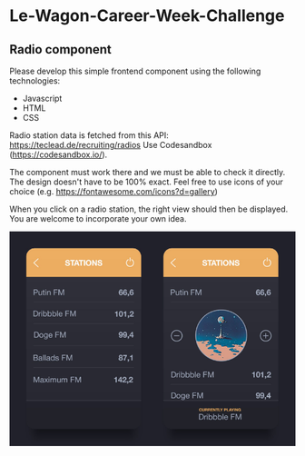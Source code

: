 # Le-Wagon-Career-Week-Challenge

## Radio component
Please develop this simple frontend component using the following technologies:
- Javascript
- HTML
- CSS

Radio station data is fetched from this API: https://teclead.de/recruiting/radios
Use Codesandbox (https://codesandbox.io/).

The component must work there and we must be able to check it directly. The design
doesn't have to be 100% exact. Feel free to use icons of your choice (e.g.
https://fontawesome.com/icons?d=gallery)

When you click on a radio station, the right view should then be displayed. You are
welcome to incorporate your own idea.

![Spec image](radio-component.png)
